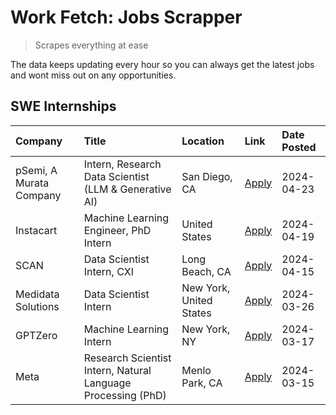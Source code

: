 # Work Fetch: Jobs Scrapper
> Scrapes everything at ease

The data keeps updating every hour so you can always get the latest jobs and wont miss out on any opportunities.

## SWE Internships
<!--START_SECTION:workfetch-->
| Company                 | Title                                                        | Location                | Link                                                                                                                                                                                                                                                                           | Date Posted   |
|:------------------------|:-------------------------------------------------------------|:------------------------|:-------------------------------------------------------------------------------------------------------------------------------------------------------------------------------------------------------------------------------------------------------------------------------|:--------------|
| pSemi, A Murata Company | Intern, Research Data Scientist (LLM & Generative AI)        | San Diego, CA           | [Apply](https://www.linkedin.com/jobs/view/intern-research-data-scientist-llm-generative-ai-at-psemi-a-murata-company-3887074168?position=4&pageNum=0&refId=An5nvkbT06z1mKv%2Fd%2BFW6w%3D%3D&trackingId=uY6zPZZY2EDw2pobahrHAA%3D%3D&trk=public_jobs_jserp-result_search-card) | 2024-04-23    |
| Instacart               | Machine Learning Engineer, PhD Intern                        | United States           | [Apply](https://www.linkedin.com/jobs/view/machine-learning-engineer-phd-intern-at-instacart-3901991739?position=2&pageNum=0&refId=An5nvkbT06z1mKv%2Fd%2BFW6w%3D%3D&trackingId=7c23YcQiThxWELOs95HHsg%3D%3D&trk=public_jobs_jserp-result_search-card)                          | 2024-04-19    |
| SCAN                    | Data Scientist Intern, CXI                                   | Long Beach, CA          | [Apply](https://www.linkedin.com/jobs/view/data-scientist-intern-cxi-at-scan-3899690492?position=10&pageNum=0&refId=An5nvkbT06z1mKv%2Fd%2BFW6w%3D%3D&trackingId=B%2F2gQpzT406dHIaF%2Fy22EA%3D%3D&trk=public_jobs_jserp-result_search-card)                                     | 2024-04-15    |
| Medidata Solutions      | Data Scientist Intern                                        | New York, United States | [Apply](https://www.linkedin.com/jobs/view/data-scientist-intern-at-medidata-solutions-3810253704?position=9&pageNum=0&refId=An5nvkbT06z1mKv%2Fd%2BFW6w%3D%3D&trackingId=lTEEM6cMOPD%2BgMhhxlfPhQ%3D%3D&trk=public_jobs_jserp-result_search-card)                              | 2024-03-26    |
| GPTZero                 | Machine Learning Intern                                      | New York, NY            | [Apply](https://www.linkedin.com/jobs/view/machine-learning-intern-at-gptzero-3860723963?position=8&pageNum=0&refId=An5nvkbT06z1mKv%2Fd%2BFW6w%3D%3D&trackingId=L%2FAjj9zkouoV5wTT24VgQw%3D%3D&trk=public_jobs_jserp-result_search-card)                                       | 2024-03-17    |
| Meta                    | Research Scientist Intern, Natural Language Processing (PhD) | Menlo Park, CA          | [Apply](https://www.linkedin.com/jobs/view/research-scientist-intern-natural-language-processing-phd-at-meta-3858718375?position=7&pageNum=0&refId=An5nvkbT06z1mKv%2Fd%2BFW6w%3D%3D&trackingId=s%2F3BGvugNGRYjg1K7j%2B7Xg%3D%3D&trk=public_jobs_jserp-result_search-card)      | 2024-03-15    |
<!--END_SECTION:workfetch-->
